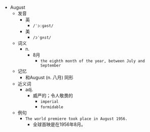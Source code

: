 - August
  - 发音
    - 英
      - `/ˈɔːɡəst/`
    - 美
      - `/ɔˈgʌst/`
  - 词义
    - n.
      - 8月
        - `the eighth month of the year, between July and September`
  - 记忆
    - 和August (n. 八月) 同形
  - 近义词
    - adj.
      - 威严的；令人敬畏的
        - `imperial`
        - `formidable`
  - 例句
    - `The world premiere took place in August 1956.`
      - 全球首映是在1956年8月。

